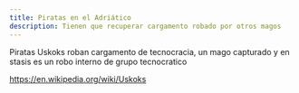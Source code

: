 ```yaml
---
title: Piratas en el Adriático
description: Tienen que recuperar cargamento robado por otros magos
---
```


Piratas Uskoks roban cargamento de tecnocracia, un mago capturado y en stasis
es un robo interno de grupo tecnocratico


https://en.wikipedia.org/wiki/Uskoks